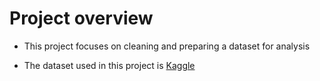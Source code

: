 # Project overview

- This project focuses on cleaning and preparing a dataset for analysis

- The dataset used in this project is [Kaggle](https://www.kaggle.com/datasets/wspirat/germany-used-cars-dataset-2023 )
